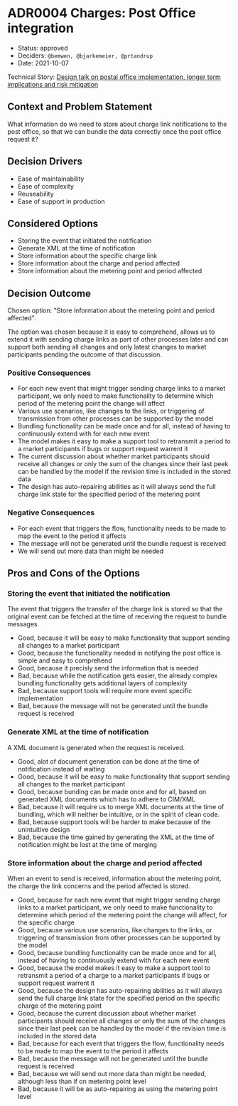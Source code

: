 # ADR0004 Charges: Post Office integration

* Status: approved
* Deciders: `@bemwen, @bjarkemeier, @prtandrup`
* Date: 2021-10-07

Technical Story: [Design talk on postal office implementation, longer term implications and risk mitigation](https://github.com/Energinet-DataHub/geh-charges/issues/660]) <!-- optional -->

## Context and Problem Statement

What information do we need to store about charge link notifications to the post office, so that we can bundle the data correctly once the post office request it?

## Decision Drivers <!-- optional -->

* Ease of maintainability
* Ease of complexity
* Reuseability
* Ease of support in production

## Considered Options

* Storing the event that initiated the notification
* Generate XML at the time of notification
* Store information about the specific charge link
* Store information about the charge and period affected
* Store information about the metering point and period affected

## Decision Outcome

Chosen option: "Store information about the metering point and period affected".

The option was chosen because it is easy to comprehend, allows us to extend it with sending charge links as part of other processes later and can support both sending all changes and only latest changes to market participants pending the outcome of that discussion.

### Positive Consequences <!-- optional -->

* For each new event that might trigger sending charge links to a market participant, we only need to make functionality to determine which period of the metering point the change will affect
* Various use scenarios, like changes to the links, or triggering of transmission from other processes can be supported by the model
* Bundling functionality can be made once and for all, instead of having to continuously extend with for each new event
* The model makes it easy to make a support tool to retransmit a period to a market participants if bugs or support request warrent it
* The current discussion about whether market participants should receive all changes or only the sum of the changes since their last peek can be handled by the model if the revision time is included in the stored data
* The design has auto-repairing abilities as it will always send the full charge link state for the specified period of the metering point

### Negative Consequences <!-- optional -->

* For each event that triggers the flow, functionality needs to be made to map the event to the period it affects
* The message will not be generated until the bundle request is received
* We will send out more data than might be needed

## Pros and Cons of the Options <!-- optional -->

### Storing the event that initiated the notification

The event that triggers the transfer of the charge link is stored so that the original event can be fetched at the time of receiving the request to bundle messages.

* Good, because it will be easy to make functionality that support sending all changes to a market participant
* Good, because the functionality needed in notifying the post office is simple and easy to comprehend
* Good, because it precisly send the information that is needed
* Bad, because while the notification gets easier, the already complex bundling functionality gets additional layers of complexity
* Bad, because support tools will require more event specific implementation
* Bad, because the message will not be generated until the bundle request is received

### Generate XML at the time of notification

A XML document is generated when the request is received.

* Good, alot of document generation can be done at the time of notification instead of waiting
* Good, because it will be easy to make functionality that support sending all changes to the market participant
* Good, because bunding can be made once and for all, based on generated XML documents which has to adhere to CIM/XML
* Bad, because it will require us to merge XML documents at the time of bundling, which will neither be intuitive, or in the spirit of clean code.
* Bad, because support tools will be harder to make because of the unintuitive design
* Bad, because the time gained by generating the XML at the time of notification might be lost at the time of merging

### Store information about the charge and period affected

When an event to send is received, information about the metering point, the charge the link concerns and the period affected is stored.

* Good, because for each new event that might trigger sending charge links to a market participant, we only need to make functionality to determine which period of the metering point the change will affect, for the specific charge
* Good, because various use scenarios, like changes to the links, or triggering of transmission from other processes can be supported by the model
* Good, because bundling functionality can be made once and for all, instead of having to continuously extend with for each new event
* Good, because the model makes it easy to make a support tool to retransmit a period of a charge to a market participants if bugs or support request warrent it
* Good, because the design has auto-repairing abilities as it will always send the full charge link state for the specified period on the specific charge of the metering point
* Good, because the current discussion about whether market participants should receive all changes or only the sum of the changes since their last peek can be handled by the model if the revision time is included in the stored data
* Bad, because for each event that triggers the flow, functionality needs to be made to map the event to the period it affects
* Bad, because the message will not be generated until the bundle request is received
* Bad, because we will send out more data than might be needed, although less than if on metering point level
* Bad, because it will be as auto-repairing as using the metering point level
